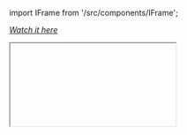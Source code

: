 
import IFrame from '/src/components/IFrame';

[*Watch it here*](https://julesfouchy.github.io/Resume/)
<IFrame url="https://julesfouchy.github.io/Resume/" style={{height: "800px"}}/>